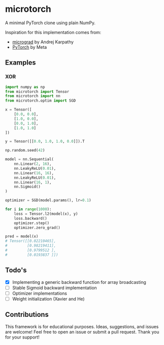 # microtorch
A minimal PyTorch clone using plain NumPy. 

Inspiration for this implementation comes from:
- [micrograd](https://github.com/karpathy/micrograd) by Andrej Karpathy
- [PyTorch](https://pytorch.org/) by Meta

## Examples

### XOR
~~~Python
import numpy as np
from microtorch import Tensor
from microtorch import nn
from microtorch.optim import SGD

x = Tensor([
    [0.0, 0.0],
    [1.0, 0.0],
    [0.0, 1.0],
    [1.0, 1.0]
])

y = Tensor([[0.0, 1.0, 1.0, 0.0]]).T

np.random.seed(42)

model = nn.Sequential(
    nn.Linear(2, 16),
    nn.LeakyReLU(0.01),
    nn.Linear(16, 16),
    nn.LeakyReLU(0.01),
    nn.Linear(16, 1),
    nn.Sigmoid()
)

optimizer = SGD(model.params(), lr=0.1)

for i in range(1000):
    loss = Tensor.l2(model(x), y)
    loss.backward()
    optimizer.step()
    optimizer.zero_grad()

pred = model(x)
# Tensor([[0.02210465],
#         [0.98219411],
#         [0.9799512 ],
#         [0.0193837 ]])
~~~

## Todo's
- [x] Implementing a generic backward function for array broadcasting
- [ ] Stable Sigmoid backward implementation
- [ ] Optimizer implementations
- [ ] Weight initialization (Xavier and He)

## Contributions
This framework is for educational purposes.
Ideas, suggestions, and issues are welcome! 
Feel free to open an issue or submit a pull request.
Thank you for your support!
